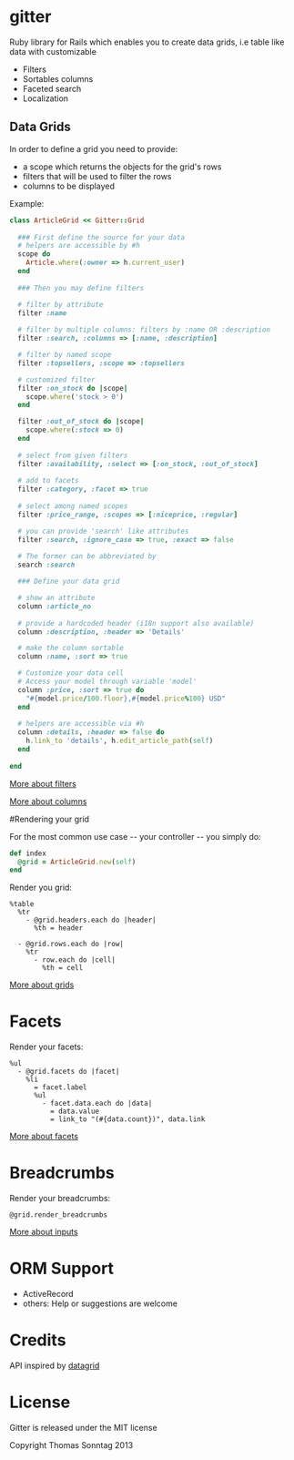 # gitter

Ruby library for Rails which enables you to create
data grids, i.e table like data with customizable

  * Filters
  * Sortables columns
  * Faceted search
  * Localization

## Data Grids

In order to define a grid you need to provide:

* a scope which returns the objects for the grid's rows
* filters that will be used to filter the rows
* columns to be displayed

Example:

```ruby
class ArticleGrid << Gitter::Grid
   
  ### First define the source for your data
  # helpers are accessible by #h
  scope do
    Article.where(:owner => h.current_user)
  end
     
  ### Then you may define filters

  # filter by attribute
  filter :name
  
  # filter by multiple columns: filters by :name OR :description
  filter :search, :columns => [:name, :description]

  # filter by named scope
  filter :topsellers, :scope => :topsellers

  # customized filter 
  filter :on_stock do |scope|
    scope.where('stock > 0')
  end

  filter :out_of_stock do |scope|
    scope.where(:stock => 0)
  end
  
  # select from given filters
  filter :availability, :select => [:on_stock, :out_of_stock]
    
  # add to facets
  filter :category, :facet => true              
  
  # select among named scopes
  filter :price_range, :scopes => [:niceprice, :regular] 

  # you can provide 'search' like attributes
  filter :search, :ignore_case => true, :exact => false
  
  # The former can be abbreviated by
  search :search

  ### Define your data grid

  # show an attribute
  column :article_no
  
  # provide a hardcoded header (i18n support also available)
  column :description, :header => 'Details'

  # make the column sortable
  column :name, :sort => true     

  # Customize your data cell
  # Access your model through variable 'model'
  column :price, :sort => true do
    "#{model.price/100.floor},#{model.price%100} USD"
  end
  
  # helpers are accessible via #h
  column :details, :header => false do
    h.link_to 'details', h.edit_article_path(self)
  end
  
end
```

[More about filters](https://github.com/tracksun/gitter/wiki/Filters)

[More about columns](https://github.com/tracksun/gitter/wiki/Columns)


#Rendering your grid

For the most common use case -- your controller -- you simply do:

```ruby
def index
  @grid = ArticleGrid.new(self)
end
```

Render you grid:

```haml
%table
  %tr
    - @grid.headers.each do |header|
      %th = header

  - @grid.rows.each do |row|
    %tr
      - row.each do |cell|
        %th = cell 
```
[More about grids](https://github.com/tracksun/gitter/wiki/Grids)

# Facets

Render your facets:

```haml
%ul
  - @grid.facets do |facet|
    %li
      = facet.label
      %ul
        - facet.data.each do |data|
          = data.value
          = link_to "(#{data.count})", data.link

```
[More about facets](https://github.com/tracksun/gitter/wiki/Facets)

# Breadcrumbs

Render your breadcrumbs:

```haml
@grid.render_breadcrumbs
```

[More about inputs](https://github.com/tracksun/gitter/wiki/Inputs)


# ORM Support

* ActiveRecord
* others: Help or suggestions are welcome


# Credits

API inspired by [datagrid](https://github.com/bogdan/datagrid)

# License

Gitter is released under the MIT license

Copyright Thomas Sonntag 2013

